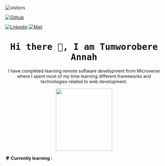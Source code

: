  ![visitors](https://visitor-badge.glitch.me/badge?page_id=Tumworobere.visitor-badge)

  [![Github](https://img.shields.io/github/followers/Tumworobere?label=Follow%20Me&style=social)](https://github.com/Tumworobere)


[![Linkedin](https://img.shields.io/badge/LinkedIn-Annah%20Tumworobere-blue?logo=Linkedin&logoColor=blue&labelColor=black)](www.linkedin.com/in/annah-tumworobere-/)
[![Mail](https://img.shields.io/badge/Gmail-annaht.annah@gmail.com-blue?logo=Gmail&logoColor=red&labelColor=white)](mailto:annaht.annah@gmail.com)


<h1 align='center'><samp><strong>Hi there 👋, I am Tumworobere Annah</strong></samp></h1>

<p align="center"> I have completed learning remote software development from Microverse where I spent most of my time learning different frameworks and technologies related to web development.</p>
<div align="center">
<img align="center" src="https://media0.giphy.com/media/4Zgy9QqzWU8C3ugvCa/giphy.gif?cid=ecf05e47ai4hob2fx69etmw54v68gqknhlnq9ylk0dmmipgn&rid=giphy.gif&ct=g" width="180" height="200" />

</div>

🌍 **Currently learning :**<br>
